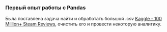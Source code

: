 ### Первый опыт работы с Pandas

Была поставлена задача найти и обработать большой .csv [Kaggle - 100 Million+ Steam Reviews](https://www.kaggle.com/datasets/kieranpoc/steam-reviews?select=weighted_score_above_08.csv), очистить его и провести некоторую аналитику.

